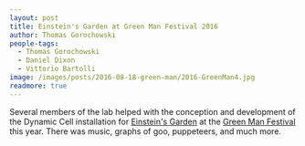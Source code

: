 ```yaml
---
layout: post
title: Einstein's Garden at Green Man Festival 2016
author: Thomas Gorochowski
people-tags: 
  - Thomas Gorochowski
  - Daniel Dixon
  - Vittorio Bartolli
image: /images/posts/2016-08-18-green-man/2016-GreenMan4.jpg
readmore: true
---
```

Several members of the lab helped with the conception and development of the Dynamic Cell installation for <a href="http://einsteinsgarden.net/einsteins-garden-presents-2016/">Einstein's Garden</a> at the <a href="http://www.greenman.net">Green Man Festival</a> this year. There was music, graphs of goo, puppeteers, and much more.